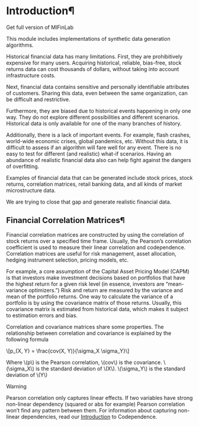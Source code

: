 # Introduction¶

Get full version of MlFinLab

  

  

  

This module includes implementations of synthetic data generation algorithms.

Historical financial data has many limitations. First, they are prohibitively
expensive for many users. Acquiring historical, reliable, bias-free, stock
returns data can cost thousands of dollars, without taking into account
infrastructure costs.

Next, financial data contains sensitive and personally identifiable attributes
of customers. Sharing this data, even between the same organization, can be
difficult and restrictive.

Furthermore, they are biased due to historical events happening in only one
way. They do not explore different possibilities and different scenarios.
Historical data is only available for one of the many branches of history.

Additionally, there is a lack of important events. For example, flash crashes,
world-wide economic crises, global pandemics, etc. Without this data, it is
difficult to assess if an algorithm will fare well for any event. There is no
easy to test for different (and realistic) what-if scenarios. Having an
abundance of realistic financial data also can help fight against the dangers
of overfitting.

Examples of financial data that can be generated include stock prices, stock
returns, correlation matrices, retail banking data, and all kinds of market
microstructure data.

We are trying to close that gap and generate realistic financial data.

## Financial Correlation Matrices¶

Financial correlation matrices are constructed by using the correlation of
stock returns over a specified time frame. Usually, the Pearson’s correlation
coefficient is used to measure their linear correlation and codependence.
Correlation matrices are useful for risk management, asset allocation, hedging
instrument selection, pricing models, etc.

For example, a core assumption of the Capital Asset Pricing Model (CAPM) is
that investors make investment decisions based on portfolios that have the
highest return for a given risk level (in essence, investors are “mean-
variance optimizers.”) Risk and return are measured by the variance and mean
of the portfolio returns. One way to calculate the variance of a portfolio is
by using the covariance matrix of those returns. Usually, this covariance
matrix is estimated from historical data, which makes it subject to estimation
errors and bias.

Correlation and covariance matrices share some properties. The relationship
between correlation and covariance is explained by the following formula

\\[p_{X, Y} = \frac{cov(X, Y)}{\sigma_X \sigma_Y}\\]

Where \\(p\\) is the Pearson correlation, \\(cov\\) is the covariance.
\\(\sigma_X\\) is the standard deviation of \\(X\\). \\(\sigma_Y\\) is the
standard deviation of \\(Y\\)

Warning

Pearson correlation only captures linear effects. If two variables have strong
non-linear dependency (squared or abs for example) Pearson correlation won’t
find any pattern between them. For information about capturing non-linear
dependencies, read our
[Introduction](../codependence/introduction.html#codependence-introduction) to
Codependence.


